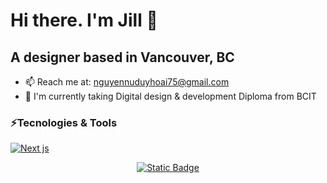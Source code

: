 # Hi there. I'm Jill 👋
## A designer based in Vancouver, BC
- 📫 Reach me at: nguyennuduyhoai75@gmail.com
- 🔭 I'm currently taking Digital design & development Diploma from BCIT

### ⚡Tecnologies & Tools
<p>
  <a href="https://github.com/search?q=user%3Ajillnguyen2311+language%3Anextjs">
    <img alt="Next js" src="https://img.shields.io/badge/javascript-grey?style=for-the-badge&logo=javascript">
  </a>
</p>


<p align="center">
<a href="https://nguyennuduyhoai75.wixsite.com/jill-portfolio">
<img alt="Static Badge" src="https://img.shields.io/badge/check%20my%20Portfolio-8A2BE2">
</a>
</p>
<!--
**jillnguyen2311/jillnguyen2311** is a ✨ _special_ ✨ repository because its `README.md` (this file) appears on your GitHub profile.

Here are some ideas to get you started:

- 🔭 I’m currently working on ...
- 🌱 I’m currently learning ...
- 👯 I’m looking to collaborate on ...
- 🤔 I’m looking for help with ...
- 💬 Ask me about ...
- 📫 How to reach me: ...
- 😄 Pronouns: ...
- ⚡ Fun fact: ...
-->
